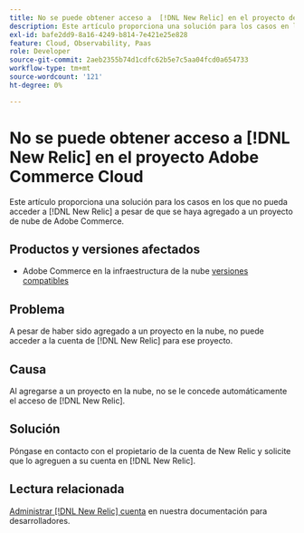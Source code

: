 ```yaml
---
title: No se puede obtener acceso a  [!DNL New Relic] en el proyecto de nube Adobe Commerce
description: Este artículo proporciona una solución para los casos en los que no pueda acceder a  [!DNL New Relic] a pesar de que se haya agregado a un proyecto en la nube en Adobe Commerce.
exl-id: bafe2dd9-8a16-4249-b814-7e421e25e828
feature: Cloud, Observability, Paas
role: Developer
source-git-commit: 2aeb2355b74d1cdfc62b5e7c5aa04fcd0a654733
workflow-type: tm+mt
source-wordcount: '121'
ht-degree: 0%

---
```


# No se puede obtener acceso a [!DNL New Relic] en el proyecto Adobe Commerce Cloud

Este artículo proporciona una solución para los casos en los que no pueda acceder a [!DNL New Relic] a pesar de que se haya agregado a un proyecto de nube de Adobe Commerce.

## Productos y versiones afectados

* Adobe Commerce en la infraestructura de la nube [versiones compatibles](https://www.adobe.com/content/dam/cc/en/legal/terms/enterprise/pdfs/Adobe-Commerce-Software-Lifecycle-Policy.pdf)

## Problema

A pesar de haber sido agregado a un proyecto en la nube, no puede acceder a la cuenta de [!DNL New Relic] para ese proyecto.

## Causa

Al agregarse a un proyecto en la nube, no se le concede automáticamente el acceso de [!DNL New Relic].

## Solución

Póngase en contacto con el propietario de la cuenta de New Relic y solicite que lo agreguen a su cuenta en [!DNL New Relic].

## Lectura relacionada

[Administrar [!DNL New Relic] cuenta](https://experienceleague.adobe.com/es/docs/commerce-cloud-service/user-guide/monitor/new-relic/new-relic-service) en nuestra documentación para desarrolladores.
